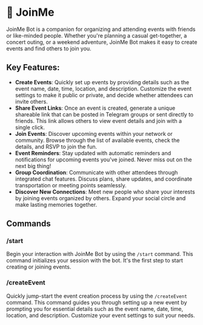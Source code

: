 # 🫰 JoinMe

JoinMe Bot is a companion for organizing and attending events with friends or like-minded people. Whether you're planning a casual get-together, a concert outing, or a weekend adventure, JoinMe Bot makes it easy to create events and find others to join you.

## Key Features:

* **Create Events**: Quickly set up events by providing details such as the event name, date, time, location, and description. Customize the event settings to make it public or private, and decide whether attendees can invite others.
* **Share Event Links**: Once an event is created, generate a unique shareable link that can be posted in Telegram groups or sent directly to friends. This link allows others to view event details and join with a single click.
* **Join Events**: Discover upcoming events within your network or community. Browse through the list of available events, check the details, and RSVP to join the fun.
* **Event Reminders**: Stay updated with automatic reminders and notifications for upcoming events you've joined. Never miss out on the next big thing!
* **Group Coordination**: Communicate with other attendees through integrated chat features. Discuss plans, share updates, and coordinate transportation or meeting points seamlessly.
* **Discover New Connections**: Meet new people who share your interests by joining events organized by others. Expand your social circle and make lasting memories together.

## Commands

### /start

Begin your interaction with JoinMe Bot by using the `/start` command. This command initializes your session with the bot. It's the first step to start creating or joining events.

### /createEvent

Quickly jump-start the event creation process by using the `/createEvent` command. This command guides you through setting up a new event by prompting you for essential details such as the event name, date, time, location, and description. Customize your event settings to suit your needs.